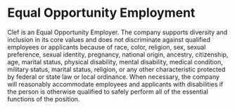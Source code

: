 # Equal Opportunity Employment

Clef is an Equal Opportunity Employer. The company supports diversity and inclusion in its core values and does not discriminate against qualified employees or applicants because of race, color, religion, sex, sexual preference, sexual identity, pregnancy, national origin, ancestry, citizenship, age, marital status, physical disability, mental disability, medical condition, military status, marital status, religion, or any other characteristic protected by federal or state law or local ordinance. When necessary, the company will reasonably accommodate employees and applicants with disabilities if the person is otherwise qualified to safely perform all of the essential functions of the position.
